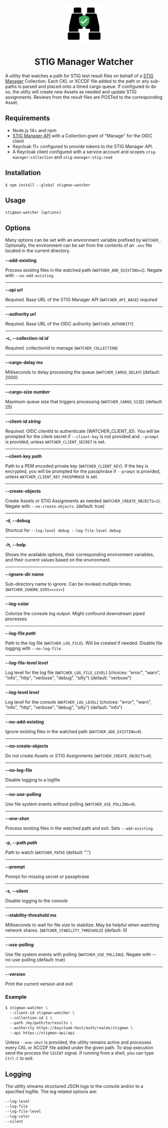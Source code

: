 <p align="center">
  <img width="125" src="https://raw.githubusercontent.com/NUWCDIVNPT/stigman-watcher/main/icon.svg">
</p>
<h1 align="center"> STIG Manager Watcher </h1>

A utility that watches a path for STIG test result files on behalf of a [STIG Manager](https://github.com/nuwcdivnpt/stig-manager) Collection. Each CKL or XCCDF file added to the path or any sub-paths is parsed and placed onto a timed cargo queue. If configured to do so, the utilty will create new Assets as needed and update STIG assignments. Reviews from the result files are POSTed to the corresponding Asset.

## Requirements
- Node.js 14+ and npm
- [STIG Manager API](https://github.com/nuwcdivnpt/stig-manager) with a Collection grant of "Manage" for the OIDC client
- Keycloak 11+ configured to provide tokens to the STIG Manager API.
- A Keycloak client configured with a service account and scopes `stig-manager:collection` and `stig-manager:stig:read`

## Installation

```
$ npm install --global stigman-watcher
```

## Usage

```
stigman-watcher [options]
```

## Options

Many options can be set with an environment variable prefixed by `WATCHER_`. Optionally, the environment can be set from the contents of an `.env` file located in the current directory.

**--add-existing**

Process existing files in the watched path (`WATCHER_ADD_EXISTING=1`). Negate with `--no-add-existing`.

---  
**--api *url*** 

*Required.* Base URL of the STIG Manager API (`WATCHER_API_BASE`) *required*

---  
**--authority *url***

*Required.* Base URL of the OIDC authority (`WATCHER_AUTHORITY`)
  
---
**-c, --collection-id *id***

*Required.* collectionId to manage (`WATCHER_COLLECTION`)
  
---
**--cargo-delay *ms***

Milliseconds to delay processing the queue (`WATCHER_CARGO_DELAY`) (default: 2000)
  
---
**--cargo-size *number***

Maximum queue size that triggers processing (`WATCHER_CARGO_SIZE`) (default: 25)
  
---
**--client-id *string***

*Required.* OIDC clientId to authenticate (WATCHER_CLIENT_ID). You will be prompted for the client secret if `--client-key` is not provided and `--prompt` is provided, unless `WATCHER_CLIENT_SECRET` is set.
  
---
**--client-key *path***

Path to a PEM encoded private key (`WATCHER_CLIENT_KEY`). If the key
is encrypted, you will be prompted for the passphrase if `--prompt` is
provided, unless `WATCHER_CLIENT_KEY_PASSPHRASE` is set.
  
---
**--create-objects**

Create Assets or STIG Assignments as needed (`WATCHER_CREATE_OBJECTS=1`). Negate with `--no-create-objects`. (default: true)
  
---
**-d, --debug**

Shortcut for `--log-level debug --log-file-level debug`
  
---
**-h, --help**

Shows the available options, their corresponding environment variables, and their current values based on the environment.
  
---
**--ignore-dir *name***

Sub-directory name to ignore. Can be invoked multiple times.(`WATCHER_IGNORE_DIRS=<csv>`)
  
---
**--log-color**

Colorize the console log output. Might confound downstream piped processes.
  
---
**--log-file *path***

Path to the log file (`WATCHER_LOG_FILE`). Will be created if needed. Disable file logging with `--no-log-file`.
  
---
**--log-file-level *level***

Log level for the log file (`WATCHER_LOG_FILE_LEVEL`) (choices: "error", "warn", "info", "http", "verbose", "debug", "silly") (default: "verbose")

--- 
**--log-level *level***

Log level for the console (`WATCHER_LOG_LEVEL`) (choices: "error", "warn", "info", "http", "verbose", "debug", "silly") (default: "info")

  
---
**--no-add-existing**

Ignore existing files in the watched path (`WATCHER_ADD_EXISTING=0`).
  
---
**--no-create-objects**

Do not create Assets or STIG Assignments (`WATCHER_CREATE_OBJECTS=0`).
  
---
**--no-log-file**

Disable logging to a logfile
  
---
**--no-use-polling**

Use file system events without polling (`WATCHER_USE_POLLING=0`).
  
---
**--one-shot**

Process existing files in the watched path and exit. Sets `--add-existing`.
  
---
**-p, --path *path***

Path to watch (`WATCHER_PATH`) (default: ".")
  
---
**--prompt**

Prompt for missing secret or passphrase
  
---
**-s, --silent**

Disable logging to the console
  
---
**--stability-threshold *ms***

Milliseconds to wait for file size to stabilize. May be helpful when watching network shares. (`WATCHER_STABILITY_THRESHOLD`) (default: 0)
  
---
**--use-polling**

Use file system events with polling (`WATCHER_USE_POLLING`). Negate with --no-use-polling (default: true)
  
---
**--version**

Print the current version and exit

### Example
```
$ stigman-watcher \
  --client-id stigman-watcher \
  --collection-id 1 \
  --path /my/path/to/results \
  --authority https://keycloak-host/auth/realms/stigman \
  --api https://stigman-api/api
```
Unless `--one-shot` is provided, the utility remains active and processes every CKL or XCCDF file added under the given path. To stop execution send the process the `SIGINT` signal. If running from a shell, you can type `Ctrl-C` to exit.

## Logging

The utility streams structured JSON logs to the console and/or to a specified logfile. The log related options are:
```
--log-level
--log-file
--log-file-level
--log-color
--silent
```
